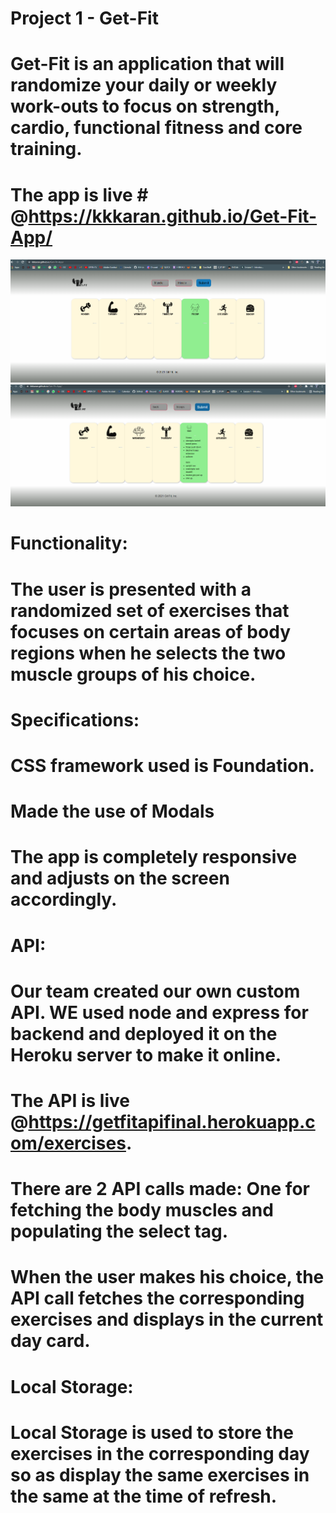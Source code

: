 # Project 1 - Get-Fit
# Get-Fit is an application that will randomize your daily or weekly work-outs to focus on strength, cardio, functional fitness and core training.

# The app is live # @https://kkkaran.github.io/Get-Fit-App/

![](assets/images/snap1.PNG)
![](assets/images/snap2.PNG)


# Functionality:
# The user is presented with a randomized set of exercises that focuses on certain areas of body regions when he selects the two muscle groups of his choice.

# Specifications:

# CSS framework used is Foundation.
# Made the use of Modals
# The app is completely responsive and adjusts on the screen accordingly.

# API:
# Our team created our own custom API. WE used node and express for backend and deployed it on the Heroku server to make it online.
# The API is live @https://getfitapifinal.herokuapp.com/exercises.
# There are 2 API calls made: One for fetching the body muscles and populating the select tag.
# When the user makes his choice, the API call fetches the corresponding exercises and displays in the current day card.

# Local Storage:
# Local Storage is used to store the exercises in the corresponding day so as display the same exercises in the same at the time of refresh.





